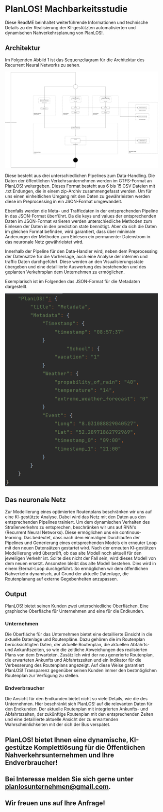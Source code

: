 # PlanLOS! Machbarkeitsstudie
Diese ReadME beinhaltet weiterführende Informationen und technische Details zu der Realisierung der KI-gestützten automatisierten und dynamischen Nahverkehrsplanung von PlanLOS!. 

## Architektur

Im Folgenden Abbild 1 ist das Sequenzdiagram für die Architektur des Recurrent Neural Networks zu sehen.

![Sequencediagram](finished_activity_diagram.drawio.png "Sequence diagram")

Diese besteht aus drei unterschiedlichen Pipelines zum Data-Handling. Die Daten der öffentlichen Verkehrsunternehmen werden im GTFS-Format an PlanLOS! weitergeben. Dieses Format besteht aus 6 bis 15 CSV Dateien mit .txt Endungen, die in einem zip-Archiv zusammengefasst werden. Um für uns einen einheitlichen Umgang mit den Daten zu gewährleisten werden diese im Preprocessing in ein JSON-Format umgewandelt.

Ebenfalls werden die Meta- und Trafficdaten in der entsprechenden Pipeline in das JSON-Format überführt. Da die keys und values der entsprechenden Daten im JSON-Format variieren werden unterschiedliche Methoden zum Einlesen der Daten in den prediction state bennötigt. Aber da sich die Daten im gleichen Format befinden, wird garantiert, dass über minimale Änderungen der Methoden zum Einlesen ein permanenter Datenstrom in das neuronale Netz gewährleistet wird.   

Innerhalb der Pipeline für den Data-Handler wird, neben dem Preprocessing der Datensätze für die Vorhersage, auch eine Analyse der internen und traffic Daten durchgeführt. Diese werden an den Visualisierungsstate übergeben und eine detaillierte Auswertung des bestehenden und des geplanten Verkehrsplan dem Unternehmen zu ermöglichen. 

Exemplarisch ist im Folgenden das JSON-Format für die Metadaten dargestellt. 

![Metadata im JSON-Format](JSON_metadata.png "Metadata im JSON-Format")

## Das neuronale Netz

Zur Modellierung eines optimierten Routenplans beschränken wir uns auf eine KI-gestützte Analyse. Dabei wird das Netz mit den Daten aus den entsprechenden Pipelines trainiert. Um dem dynamischen Verhalten des Straßenverkehrs zu entsprechen, beschränken wir uns auf RNN's (Recurrent Neural Networks). Diese ermöglichen uns ein continous-learning. Das bedeutet, dass nach dem einmaligen Durchlaufen der Pipelines und Generierung eines entsprechenden Models ein erneuter Loop mit den neuen Datensätzen gestartet wird. Nach der erneuten KI-gestützen Modellierung wird überprüft, ob das alte Modell noch aktuell für den jeweiligen Verkehr ist. Sollte dies nicht der Fall sein, wird dieses Modell von dem neuen ersetzt. Ansonsten bleibt das alte Modell bestehen. Dies wird in einem Eternal-Loop durchgeführt. So ermöglichen wir dem öffentlichen Nahverkehr dynamisch, auf Grund der aktuelle Datenlage, die Routenplanung auf externe Gegebenheiten anzupassen.  

## Output

PlanLOS! bietet seinen Kunden zwei unterschiedliche Oberflächen. Eine graphische Oberfläche für Unternehmen und eine für die Endkunden. 

### Unternehmen

Die Oberfläche für das Unternehmen bietet eine detaillierte Einsicht in die aktuelle Datenlage und Routenpläne. Dazu gehören die im Routenplan berücksichtigten Daten, der aktuelle Routenplan, die aktuellen Abfahrts- und Ankunftszeiten, so wie die zeitliche Abweichungen des realisierten Plans von dem Erwarteten. Zusätzlich wird der neu generierte Routenplan, die erwarteten Ankunfts und Abfahrtszeiten und ein Indikator für die Verbesserung des Routenplans angezeigt. Auf diese Weise garantiert PlanLOS! Transparenz gegenüber seinen Kunden immer den bestmöglichen Routenplan zur Verfügung zu stellen. 

### Endverbraucher

Die Ansicht für den Endkunden bietet nicht so viele Details, wie die des Unternehmen. Hier beschränkt sich PlanLOS! auf die relevanten Daten für den Endkunden. Der aktuelle Routenplan mit integrierten Ankunfts- und Abfahrtszeiten, der zukünftige Routenplan mit den entsprechenden Zeiten und eine detaillierte aktuelle Ansicht der zu erwartenden Wahrscheinlichkeiten mit der sich der Bus verspätet. 

## PlanLOS! bietet Ihnen eine dynamische, KI-gestütze Komplettlösung für die Öffentlichen Nahverkehrsunternehmen und Ihre Endverbraucher! 

## Bei Interesse melden Sie sich gerne unter planlosunternehmen@gmail.com.

## Wir freuen uns auf Ihre Anfrage!
